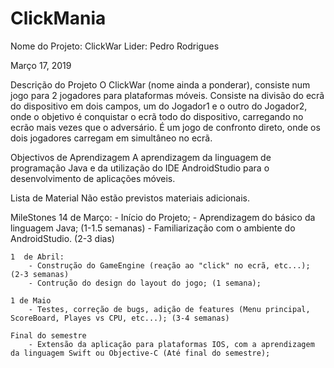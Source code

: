# ClickMania

Nome do Projeto: ClickWar
Lider: Pedro Rodrigues

Março 17, 2019

Descrição do Projeto
	O ClickWar (nome ainda a ponderar), consiste num jogo para 2 jogadores para plataformas móveis.
	Consiste na divisão do ecrã do dispositivo em dois campos, um do Jogador1 e o outro do Jogador2, onde o objetivo é conquistar o ecrã todo do dispositivo, carregando no ecrão mais vezes que o adversário. É um jogo de confronto direto, onde os dois jogadores carregam em simultâneo no ecrã.

Objectivos de Aprendizagem
	A aprendizagem da linguagem de programação Java e da utilização do IDE AndroidStudio para o desenvolvimento de aplicações móveis.
 
Lista de Material
 	Não estão previstos materiais adicionais.

MileStones
	14 de Março:
		- Início do Projeto;
		- Aprendizagem do básico da linguagem Java; (1-1.5 semanas) 
		- Familiarização com o ambiente do AndroidStudio. (2-3 dias)
	
	1  de Abril:
		- Construção do GameEngine (reação ao "click" no ecrã, etc...); (2-3 semanas)
		- Contrução do design do layout do jogo; (1 semana);

	1 de Maio
		- Testes, correção de bugs, adição de features (Menu principal, ScoreBoard, Playes vs CPU, etc...); (3-4 semanas)

	Final do semestre
		- Extensão da aplicação para plataformas IOS, com a aprendizagem da linguagem Swift ou Objective-C (Até final do semestre);
